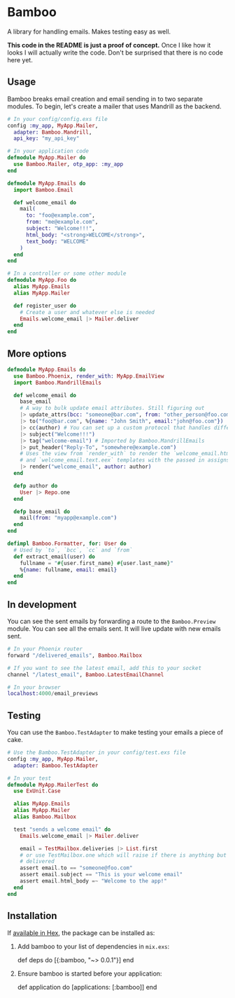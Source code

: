 # Bamboo

A library for handling emails. Makes testing easy as well.

**This code in the README is just a proof of concept.** Once I like how it looks I
will actually write the code. Don't be surprised that there is no code here yet.

## Usage

Bamboo breaks email creation and email sending in to two separate modules. To
begin, let's create a mailer that uses Mandrill as the backend.

```elixir
# In your config/config.exs file
config :my_app, MyApp.Mailer,
  adapter: Bamboo.Mandrill,
  api_key: "my_api_key"

# In your application code
defmodule MyApp.Mailer do
  use Bamboo.Mailer, otp_app: :my_app
end

defmodule MyApp.Emails do
  import Bamboo.Email

  def welcome_email do
    mail(
      to: "foo@example.com",
      from: "me@example.com",
      subject: "Welcome!!!",
      html_body: "<strong>WELCOME</strong>",
      text_body: "WELCOME"
    )
  end
end

# In a controller or some other module
defmodule MyApp.Foo do
  alias MyApp.Emails
  alias MyApp.Mailer

  def register_user do
    # Create a user and whatever else is needed
    Emails.welcome_email |> Mailer.deliver
  end
end
```

## More options

```elixir
defmodule MyApp.Emails do
  use Bamboo.Phoenix, render_with: MyApp.EmailView
  import Bamboo.MandrillEmails

  def welcome_email do
    base_email
    # A way to bulk update email attributes. Still figuring out
    |> update_attrs(bcc: "someone@bar.com", from: "other_person@foo.com")
    |> to("foo@bar.com", %{name: "John Smith", email:"john@foo.com"})
    |> cc(author) # You can set up a custom protocol that handles different types of structs.
    |> subject("Welcome!!!")
    |> tag("welcome-email") # Imported by Bamboo.MandrillEmails
    |> put_header("Reply-To", "somewhere@example.com")
    # Uses the view from `render_with` to render the `welcome_email.html.eex`
    # and `welcome_email.text.eex` templates with the passed in assigns
    |> render("welcome_email", author: author)
  end

  defp author do
    User |> Repo.one
  end

  defp base_email do
    mail(from: "myapp@example.com")
  end
end

defimpl Bamboo.Formatter, for: User do
  # Used by `to`, `bcc`, `cc` and `from`
  def extract_email(user) do
    fullname = "#{user.first_name} #{user.last_name}"
    %{name: fullname, email: email}
  end
end
```

## In development

You can see the sent emails by forwarding a route to the `Bamboo.Preview`
module. You can see all the emails sent. It will live update with new emails
sent.

```elixir
# In your Phoenix router
forward "/delivered_emails", Bamboo.Mailbox

# If you want to see the latest email, add this to your socket
channel "/latest_email", Bamboo.LatestEmailChannel

# In your browser
localhost:4000/email_previews
```

## Testing

You can use the `Bamboo.TestAdapter` to make testing your emails a piece of cake.

```elixir
# Use the Bamboo.TestAdapter in your config/test.exs file
config :my_app, MyApp.Mailer,
  adapter: Bamboo.TestAdapter

# In your test
defmodule MyApp.MailerTest do
  use ExUnit.Case

  alias MyApp.Emails
  alias MyApp.Mailer
  alias Bamboo.Mailbox

  test "sends a welcome email" do
    Emails.welcome_email |> Mailer.deliver

    email = TestMailbox.deliveries |> List.first
    # or use TestMailbox.one which will raise if there is anything but one email
    # delivered
    assert email.to == "someone@foo.com"
    assert email.subject == "This is your welcome email"
    assert email.html_body =~ "Welcome to the app!"
  end
end
```

## Installation

If [available in Hex](https://hex.pm/docs/publish), the package can be installed as:

  1. Add bamboo to your list of dependencies in `mix.exs`:

        def deps do
          [{:bamboo, "~> 0.0.1"}]
        end

  2. Ensure bamboo is started before your application:

        def application do
          [applications: [:bamboo]]
        end
